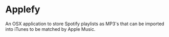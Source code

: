 # Applefy
An OSX application to store Spotify playlists as MP3's that can be imported into iTunes to be matched by Apple Music.
